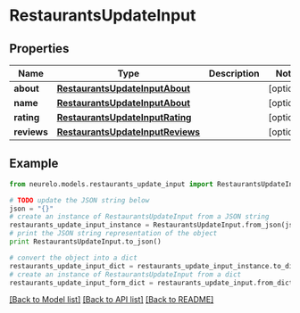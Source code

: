 # RestaurantsUpdateInput


## Properties
Name | Type | Description | Notes
------------ | ------------- | ------------- | -------------
**about** | [**RestaurantsUpdateInputAbout**](RestaurantsUpdateInputAbout.md) |  | [optional] 
**name** | [**RestaurantsUpdateInputAbout**](RestaurantsUpdateInputAbout.md) |  | [optional] 
**rating** | [**RestaurantsUpdateInputRating**](RestaurantsUpdateInputRating.md) |  | [optional] 
**reviews** | [**RestaurantsUpdateInputReviews**](RestaurantsUpdateInputReviews.md) |  | [optional] 

## Example

```python
from neurelo.models.restaurants_update_input import RestaurantsUpdateInput

# TODO update the JSON string below
json = "{}"
# create an instance of RestaurantsUpdateInput from a JSON string
restaurants_update_input_instance = RestaurantsUpdateInput.from_json(json)
# print the JSON string representation of the object
print RestaurantsUpdateInput.to_json()

# convert the object into a dict
restaurants_update_input_dict = restaurants_update_input_instance.to_dict()
# create an instance of RestaurantsUpdateInput from a dict
restaurants_update_input_form_dict = restaurants_update_input.from_dict(restaurants_update_input_dict)
```
[[Back to Model list]](../README.md#documentation-for-models) [[Back to API list]](../README.md#documentation-for-api-endpoints) [[Back to README]](../README.md)


